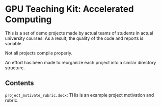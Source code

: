 # GPU Teaching Kit: Accelerated Computing

This is a set of demo projects made by actual teams of students in actual university courses. As a result, the quality of the code and reports is variable.

Not all projects compile properly.

An effort has been made to reorganize each project into a similar directory structure.

## Contents

`project_motivate_rubric.docx`: THis is an example project motivation and rubric.

